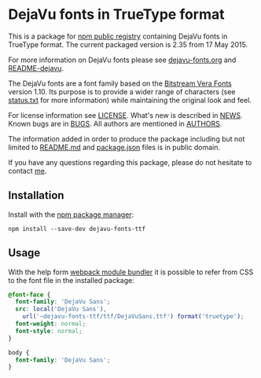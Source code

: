 # DejaVu fonts in TrueType format

This is a package for [npm public registry](https://www.npmjs.com/) containing
DejaVu fonts in TrueType format.
The current packaged version is 2.35 from 17 May 2015.

For more information on DejaVu fonts please see
[dejavu-fonts.org](http://dejavu-fonts.org) and [README-dejavu](README-dejavu).

The DejaVu fonts are a font family based on the
[Bitstream Vera Fonts](http://gnome.org/fonts/) version 1.10.
Its purpose is to provide a wider range of characters
(see [status.txt](status.txt) for more information)
while maintaining the original look and feel.

For license information see [LICENSE](LICENSE). What's new is described
in [NEWS](NEWS). Known bugs are in [BUGS](BUGS). All authors are mentioned
in [AUTHORS](AUTHORS).

The information added in order to produce the package including but not
limited to [README.md](README.md) and [package.json](package.json) files
is in public domain.

If you have any questions regarding this package, please do not hesitate to
contact [me](mailto:stan@senotrusov.com).


## Installation

Install with the [npm package manager](https://github.com/npm/npm):

```
npm install --save-dev dejavu-fonts-ttf
```

## Usage

With the help form [webpack module bundler](http://webpack.github.io)
it is possible to refer from CSS to the font file in the installed package:

```css
@font-face {
  font-family: 'DejaVu Sans';
  src: local('DejaVu Sans'),
    url('~dejavu-fonts-ttf/ttf/DejaVuSans.ttf') format('truetype');
  font-weight: normal;
  font-style: normal;
}

body {
  font-family: 'DejaVu Sans';
}
```
